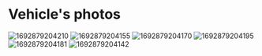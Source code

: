 Vehicle's photos
====

![1692879204210](https://github.com/1Titanium/Preparation-for-the-season-2023/assets/141386214/3f1fa474-bf43-4632-af5c-a236d38b5f32)
![1692879204155](https://github.com/1Titanium/Preparation-for-the-season-2023/assets/141386214/6b1fb27c-aa5f-431c-ac09-682a7285e249)
![1692879204170](https://github.com/1Titanium/Preparation-for-the-season-2023/assets/141386214/0d85227e-1591-4e14-92d2-4bbd0e079bc9)
![1692879204195](https://github.com/1Titanium/Preparation-for-the-season-2023/assets/141386214/2b461ba0-20b1-478f-8b09-c4d4e8e5ec55)
![1692879204181](https://github.com/1Titanium/Preparation-for-the-season-2023/assets/141386214/d321e203-3731-4bda-8912-a8e8fcbb99a5)
![1692879204142](https://github.com/1Titanium/Preparation-for-the-season-2023/assets/141386214/7c63f309-b863-48eb-bdf5-c74c39ca0849)
